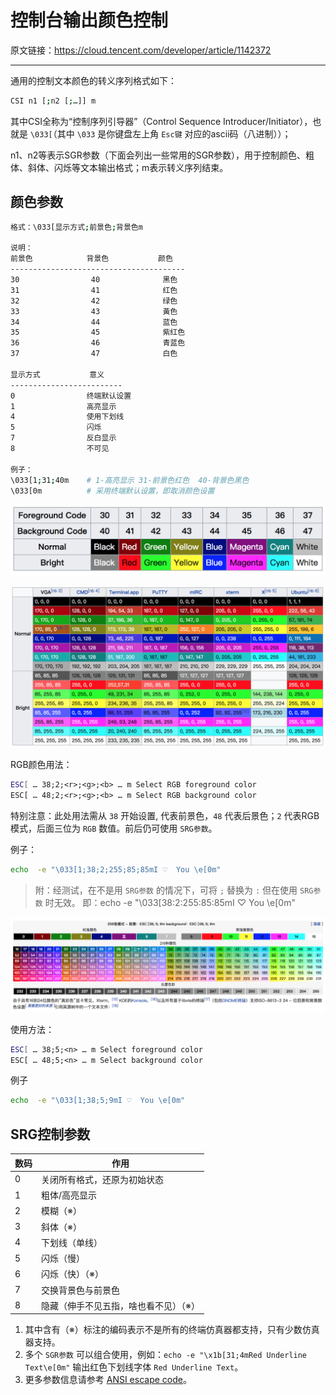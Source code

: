 # 控制台输出颜色控制

原文链接：<https://cloud.tencent.com/developer/article/1142372>

---

通用的控制文本颜色的转义序列格式如下：

``` bash
CSI n1 [;n2 [;…]] m
```

其中CSI全称为“控制序列引导器”（Control Sequence Introducer/Initiator），也就是 `\033[`（其中 `\033` 是你键盘左上角 `Esc键` 对应的ascii码（八进制））；

n1、n2等表示SGR参数（下面会列出一些常用的SGR参数），用于控制颜色、粗体、斜体、闪烁等文本输出格式；m表示转义序列结束。

## 颜色参数

``` bash
格式：\033[显示方式;前景色;背景色m

说明：
前景色            背景色           颜色
---------------------------------------
30                40              黑色
31                41              红色
32                42              绿色
33                43              黃色
34                44              蓝色
35                45              紫红色
36                46              青蓝色
37                47              白色

显示方式           意义
-------------------------
0                终端默认设置
1                高亮显示
4                使用下划线
5                闪烁
7                反白显示
8                不可见

例子：
\033[1;31;40m    # 1-高亮显示 31-前景色红色  40-背景色黑色
\033[0m          # 采用终端默认设置，即取消颜色设置
```

![常用颜色](../_media/pics/colorful_console/colorful_console_1.png)

![RGB颜色](../_media/pics/colorful_console/colorful_console_2.png)

RGB颜色用法：

``` bash
ESC[ … 38;2;<r>;<g>;<b> … m Select RGB foreground color
ESC[ … 48;2;<r>;<g>;<b> … m Select RGB background color
```
特别注意：此处用法需从 `38` 开始设置, 代表前景色，`48` 代表后景色；`2` 代表RGB模式，后面三位为 `RGB` 数值。前后仍可使用 `SRG参数`。

例子：

``` bash
echo  -e "\033[1;38;2;255;85;85mI ♡  You \e[0m"
```

> 附：经测试，在不是用 `SRG参数` 的情况下，可将 `;` 替换为 `:` 但在使用 `SRG参数` 时无效。 即：echo  -e "\033[38:2:255:85:85mI ♡  You \e[0m"

![256色模式](../_media/pics/colorful_console/colorful_console_3.png)

使用方法：

``` bash
ESC[ … 38;5;<n> … m Select foreground color
ESC[ … 48;5;<n> … m Select background color
```

例子

``` bash
echo  -e "\033[1;38;5;9mI ♡  You \e[0m"
```

## SRG控制参数

|数码|作用|
|-|-|
| 0  |   关闭所有格式，还原为初始状态 |
| 1  |    粗体/高亮显示    |
| 2  |     模糊（※）  |
| 3  |     斜体（※）  |
| 4  |     下划线（单线）  |
| 5  |     闪烁（慢）  |
| 6  |     闪烁（快）（※） |
| 7  |     交换背景色与前景色  |
| 8  |     隐藏（伸手不见五指，啥也看不见）（※）|

1. 其中含有（※）标注的编码表示不是所有的终端仿真器都支持，只有少数仿真器支持。
2. 多个 `SGR参数` 可以组合使用，例如：`echo -e "\x1b[31;4mRed Underline Text\e[0m"` 输出红色下划线字体 `Red Underline Text`。
3. 更多参数信息请参考 [ANSI escape code](https://en.wikipedia.org/wiki/ANSI_escape_code)。